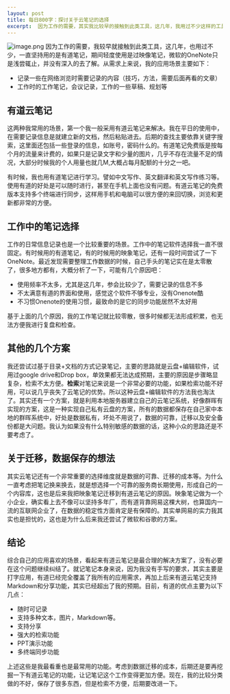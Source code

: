 ```yaml
---
layout: post
title: 每日800字：探讨关于云笔记的选择
excerpt:  因为工作的需要，其实我比较早的接触到此类工具，这几年，我用过不少这样的工具，一直坚持在用的是有道笔记，其中轻度使用的是映像笔记，微软的OneNote只是浅尝辄止，并没有深入的去了解
---
```


![image.png](https://i.loli.net/2019/11/28/riRDHvnGZ95tE8l.png)
因为工作的需要，我较早就接触到此类工具，这几年，也用过不少，一直坚持用的是有道笔记，期间轻度使用是过映像笔记，微软的OneNote只是浅尝辄止，并没有深入的去了解。从需求上来说，我的应用场景主要如下：
- 记录一些在网络浏览时需要记录的内容（技巧，方法，需要后面再看的文章）
- 工作时的工作笔记，会议记录，工作的一些草稿、规划等

## 有道云笔记
这两种我常用的场景，第一个我一般采用有道云笔记来解决。我在平日的使用中，在需要记录信息是就建立新的文档，然后粘贴进去。后期的查找主要依靠关键字搜索，这里面还包括一些登录的信息，如账号，密码什么的。有道笔记免费版是按每个月的流量来计费的，如果只是记录文字和少量的图片，几乎不存在流量不足的情况，大部分时候我的个人用量也就几M,大概占每月配额的十分之一吧。

有时候，我也用有道笔记进行学习。譬如中文写作、英文翻译和英文写作练习等。使用有道的好处是可以随时进行，甚至在手机上面也没有问题。有道云笔记的免费版本支持多个终端进行同步，这样用手机和电脑可以很方便的来回切换，浏览和更新都非常的方便。

## 工作中的笔记选择
工作的日常信息记录也是一个比较重要的场景。工作中的笔记软件选择我一直不很固定。有时候用的有道笔记，有的时候用的映象笔记，还有一段时间尝试了一下OneNote。最近发现需要整理工作数据的时候，自己手头的笔记实在是太零散了，很多地方都有，大概分析了一下，可能有几个原因吧：
- 使用频率不太多，尤其是这几年，参会比较少了，需要记录的信息不多
- 不太满意有道的界面和使用，感觉这个软件不够专业，没有Onenote酷
- 不习惯Onenote的使用习惯，最致命的是它的同步功能居然不太好用

基于上面的几个原因，我的工作笔记就比较零散，很多时候都无法形成积累，也无法方便我进行复盘和检查。

## 其他的几个方案
我还尝试过基于目录+文档的方式记录笔记，主要的思路就是云盘+编辑软件，试用过google drive和Drop box，单效果都无法达成预期，主要的原因是步骤略显复杂，检索不太方便。**检索**对笔记来说是一个非常必要的功能，如果检索功能不好用，可以说几乎丧失了云笔记的优势。所以这种云盘+编辑软件的方法我也淘汰了。其实还有一个方案，就是利用本地服务器建立自己的云笔记系统，好像群晖有实现的方案，这是一种实现自己私有云盘的方案，所有的数据都保存在自己家中本地的群晖系统中，好处是数据私有，坏处不用说了，数据的可靠，迁移以及安全备份都是大问题。我认为如果没有什么特别敏感的数据的话，这种小众的思路还是不要考虑了。

## 关于迁移，数据保存的想法
其实云笔记还有一个非常重要的选择维度就是数据的可靠、迁移的成本等。为什么一直考虑把笔记换来换去，就是想选择一个可靠的服务商长期使用，形成自己的一个内容库，这也是后来我把映象笔记迁移到有道云笔记的原因。映象笔记做为一个小企业，确实看上去不像可以坚持多年厂，而有道背靠网易这棵大树，也算国内一流的互联网企业了，在数据的稳定性方面肯定是有保障的。其实单网易的实力我其实也是担忧的，这也是为什么后来我还尝试了微软和谷歌的方案。

## 结论
综合自己的应用喜欢的场景，看起来有道云笔记是最合理的解决方案了，没有必要在这个问题继续纠结了。就记笔记本身来说，因为我没有手写的要求，其实主要是打字应用，有道已经完全覆盖了我所有的应用需求，再加上后来有道云笔记支持Markdown和分享功能，其实已经超出了我的预期。目前，有道的优点主要为以下几点：

- 随时可记录
- 支持多种文本，图片，Markdown等。
- 支持分享
- 强大的检索功能
- PPT演示功能
- 多终端同步功能

上述这些是我最看重也是最常用的功能。考虑到数据迁移的成本，后期还是要再挖掘一下有道云笔记的功能，让记笔记这个工作变得更加方便。现在，我的比较分类做的不好，保存了很多东西，但是检索不方便，后期要改进一下。

